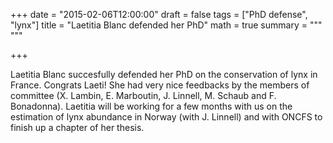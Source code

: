 +++
date = "2015-02-06T12:00:00"
draft = false
tags = ["PhD defense", "lynx"]
title = "Laetitia Blanc defended her PhD"
math = true
summary = """
"""

+++
 
Laetitia Blanc succesfully defended her PhD on the conservation of lynx in France. 
Congrats Laeti! She had very nice feedbacks by the members of committee (X. Lambin, 
E. Marboutin, J. Linnell, M. Schaub and F. Bonadonna). Laetitia will be working for 
a few months with us on the estimation of lynx abundance in Norway (with J. Linnell) 
and with ONCFS to finish up a chapter of her thesis.
